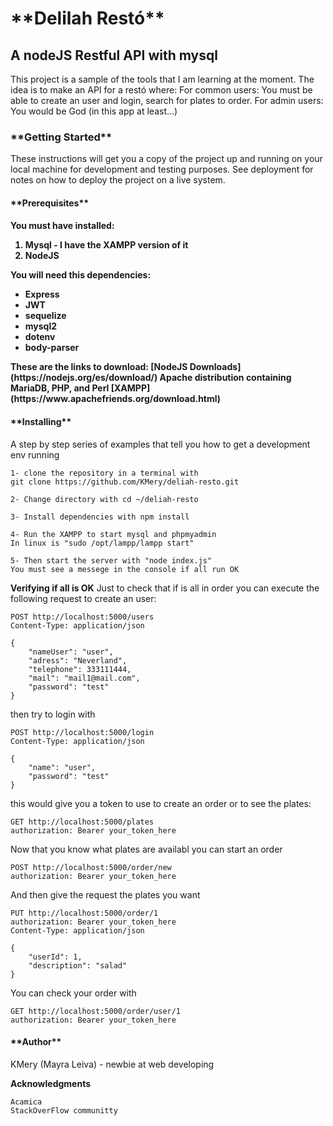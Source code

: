<h1>**Delilah Restó**</h1>
<h2>A nodeJS Restful API with mysql</h2>

This project is a sample of the tools that I am learning at the moment. The idea is to make an API for a restó where:
For common users: You must be able to create an user and login, search for plates to order. 
For admin users: You would be God (in this app at least...)

<h3>**Getting Started**</h3>

These instructions will get you a copy of the project up and running on your local machine for development and testing purposes. See deployment for notes on how to deploy the project on a live system.

<h4>**Prerequisites**<h4>

You must have installed:
<ol>
    <li>Mysql - I have the XAMPP version of it</li>
    <li>NodeJS</li>
</ol>
You will need this dependencies:
    <ul>
        <li>Express</li>
        <li>JWT</li>
        <li>sequelize</li>
        <li>mysql2</li>
        <li>dotenv</li>
        <li>body-parser</li>
    </ul>
These are the links to download:
    [NodeJS Downloads](https://nodejs.org/es/download/)
    Apache distribution containing MariaDB, PHP, and Perl [XAMPP] (https://www.apachefriends.org/download.html)

<h4>**Installing**</h4>

A step by step series of examples that tell you how to get a development env running

    1- clone the repository in a terminal with 
    git clone https://github.com/KMery/deliah-resto.git

    2- Change directory with cd ~/deliah-resto

    3- Install dependencies with npm install

    4- Run the XAMPP to start mysql and phpmyadmin
    In linux is "sudo /opt/lampp/lampp start"

    5- Then start the server with "node index.js"
    You must see a messege in the console if all run OK

**Verifying if all is OK**
Just to check that if is all in order you can execute the following request to create an user:

    POST http://localhost:5000/users
    Content-Type: application/json

    {
        "nameUser": "user",
        "adress": "Neverland",
        "telephone": 333111444,
        "mail": "mail1@mail.com",
        "password": "test"
    }

then try to login with

    POST http://localhost:5000/login
    Content-Type: application/json

    {
        "name": "user",
        "password": "test"
    }

this would give you a token to use to create an order or to see the plates:

    GET http://localhost:5000/plates
    authorization: Bearer your_token_here

Now that you know what plates are availabl you can start an order

    POST http://localhost:5000/order/new
    authorization: Bearer your_token_here

And then give the request the plates you want

    PUT http://localhost:5000/order/1
    authorization: Bearer your_token_here
    Content-Type: application/json

    {   
        "userId": 1,
        "description": "salad"
    }

You can check your order with

    GET http://localhost:5000/order/user/1
    authorization: Bearer your_token_here


<h4>**Author**</h4>
    KMery (Mayra Leiva) - newbie at web developing

**Acknowledgments**

    Acamica
    StackOverFlow communitty
